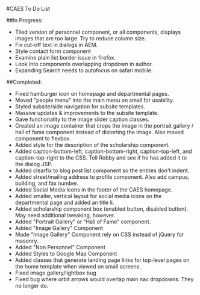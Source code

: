 #CAES To Do List

##In Progress:

- Tiled version of personnel component, or all components, displays images that are too large.  Try to reduce column size.
- Fix cut-off text in dialogs in AEM.
- Style contact form component
- Examine plain list border issue in firefox.
- Look into components overlapping dropdown in author.
- Expanding Search needs to autofocus on safari mobile.

##Completed:

- Fixed hamburger icon on homepage and departmental pages.
- Moved "people menu" into the main menu on small for usability.
- Styled subsite/side navigation for subsite templates.
- Massive updates & improvements to the subsite template.
- Gave functionality to the image slider caption classes.
- Created an image container that crops the image in the portrait gallery / hall of fame component instead of distorting the image.  Also moved component to flexbox.
- Added style for the description of the scholarship component.
- Added caption-bottom-left, caption-bottom-right, caption-top-left, and caption-top-right to the CSS.  Tell Robby and see if he has added it to the dialog JSP.
- Added clearfix to blog post list component so the entries don't indent.
- Added street/mailing address to profile component.  Also add campus, building, and fax number.
- Added Social Media Icons in the footer of the CAES homepage.
- Added smaller, vertical layout for social media icons on the departmental page and added an title li.
- Added scholarship component box (enabled button, disabled button).  May need additional tweaking, however.
- Added "Portrait Gallery" or "Hall of Fame" component.
- Added "Image Gallery" Component
- Made "Image Gallery" Component rely on CSS instead of jQuery for masonry.
- Added "Non Personnel" Component
- Added Styles to Google Map Component
- Added classes that generate landing page links for top-level pages on the home template when viewed on small screens.
- Fixed image gallery/lightbox bug
- Fixed bug where orbit arrows would overlap main nav dropdowns.  They no longer do.
